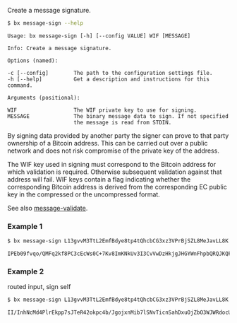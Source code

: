 Create a message signature.
```sh
$ bx message-sign --help
```
```
Usage: bx message-sign [-h] [--config VALUE] WIF [MESSAGE]               

Info: Create a message signature.                                        

Options (named):

-c [--config]        The path to the configuration settings file.        
-h [--help]          Get a description and instructions for this command.

Arguments (positional):

WIF                  The WIF private key to use for signing.             
MESSAGE              The binary message data to sign. If not specified   
                     the message is read from STDIN.
```
By signing data provided by another party the signer can prove to that party ownership of a Bitcoin address. This can be carried out over a public network and does not risk compromise of the private key of the address.

The WIF key used in signing must correspond to the Bitcoin address for which validation is required. Otherwise subsequent validation against that address will fail. WIF keys contain a flag indicating whether the corresponding Bitcoin address is derived from the corresponding EC public key in the compressed or the uncompressed format.

See also [message-validate](bx-message-validate).
### Example 1
```sh
$ bx message-sign L13gvvM3TtL2EmfBdye8tp4tQhcbCG3xz3VPrBjSZL8MeJavLL8K "Who is John Galt?"
```
```
IPEb09fvqo/QMFq2kf8PC3cEcWs0C+7Kv8ImKNkUv3I3CvVwDzHkjgJHGYWnFhpbQRQJKQFd+Bww/1qUpNjh0J0=
```
### Example 2
routed input, sign self
```sh
$ bx message-sign L13gvvM3TtL2EmfBdye8tp4tQhcbCG3xz3VPrBjSZL8MeJavLL8K < bx.exe
```
```
II/InhNcMd4PlrEkpp7sJTeR42okpc4b/JgojxnMib7lSNvTicnSahDxuOjZbO3WJWRdocUa3UtyrW1YEIh3wDY=
```
